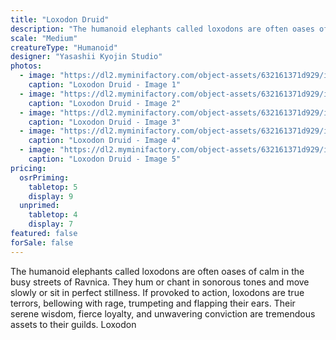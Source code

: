 ```yaml
---
title: "Loxodon Druid"
description: "The humanoid elephants called loxodons are often oases of calm in the busy streets of Ravnica. They hum or chant in sonorous tones and move slowly or sit in perfect stillness. If provoked to action, loxodons are true terrors, bellowing with rage, trumpeting and flapping their ears. Their serene wisdom, fierce loyalty, and unwavering conviction are tremendous assets to their guilds. Loxodon"
scale: "Medium"
creatureType: "Humanoid"
designer: "Yasashii Kyojin Studio"
photos:
  - image: "https://dl2.myminifactory.com/object-assets/632161371d929/images/720X720-loxodon-01-ps.jpg"
    caption: "Loxodon Druid - Image 1"
  - image: "https://dl2.myminifactory.com/object-assets/632161371d929/images/720X720-loxodon-01b.jpg"
    caption: "Loxodon Druid - Image 2"
  - image: "https://dl2.myminifactory.com/object-assets/632161371d929/images/720X720-loxodon-01c.jpg"
    caption: "Loxodon Druid - Image 3"
  - image: "https://dl2.myminifactory.com/object-assets/632161371d929/images/720X720-loxodon-01-scale.jpg"
    caption: "Loxodon Druid - Image 4"
  - image: "https://dl2.myminifactory.com/object-assets/632161371d929/images/720X720-e-wizard.jpg"
    caption: "Loxodon Druid - Image 5"
pricing:
  osrPriming:
    tabletop: 5
    display: 9
  unprimed:
    tabletop: 4
    display: 7
featured: false
forSale: false
---
```


The humanoid elephants called loxodons are often oases of calm in the busy streets of Ravnica. They hum or chant in sonorous tones and move slowly or sit in perfect stillness. If provoked to action, loxodons are true terrors, bellowing with rage, trumpeting and flapping their ears. Their serene wisdom, fierce loyalty, and unwavering conviction are tremendous assets to their guilds. Loxodon